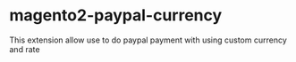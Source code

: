 # magento2-paypal-currency
This extension allow use to do paypal payment with using custom currency and rate
